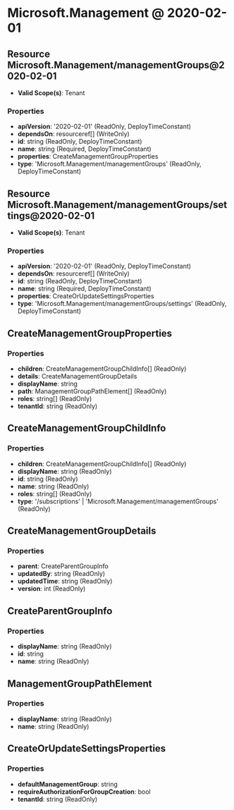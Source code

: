 # Microsoft.Management @ 2020-02-01

## Resource Microsoft.Management/managementGroups@2020-02-01
* **Valid Scope(s)**: Tenant
### Properties
* **apiVersion**: '2020-02-01' (ReadOnly, DeployTimeConstant)
* **dependsOn**: resourceref[] (WriteOnly)
* **id**: string (ReadOnly, DeployTimeConstant)
* **name**: string (Required, DeployTimeConstant)
* **properties**: CreateManagementGroupProperties
* **type**: 'Microsoft.Management/managementGroups' (ReadOnly, DeployTimeConstant)

## Resource Microsoft.Management/managementGroups/settings@2020-02-01
* **Valid Scope(s)**: Tenant
### Properties
* **apiVersion**: '2020-02-01' (ReadOnly, DeployTimeConstant)
* **dependsOn**: resourceref[] (WriteOnly)
* **id**: string (ReadOnly, DeployTimeConstant)
* **name**: string (Required, DeployTimeConstant)
* **properties**: CreateOrUpdateSettingsProperties
* **type**: 'Microsoft.Management/managementGroups/settings' (ReadOnly, DeployTimeConstant)

## CreateManagementGroupProperties
### Properties
* **children**: CreateManagementGroupChildInfo[] (ReadOnly)
* **details**: CreateManagementGroupDetails
* **displayName**: string
* **path**: ManagementGroupPathElement[] (ReadOnly)
* **roles**: string[] (ReadOnly)
* **tenantId**: string (ReadOnly)

## CreateManagementGroupChildInfo
### Properties
* **children**: CreateManagementGroupChildInfo[] (ReadOnly)
* **displayName**: string (ReadOnly)
* **id**: string (ReadOnly)
* **name**: string (ReadOnly)
* **roles**: string[] (ReadOnly)
* **type**: '/subscriptions' | 'Microsoft.Management/managementGroups' (ReadOnly)

## CreateManagementGroupDetails
### Properties
* **parent**: CreateParentGroupInfo
* **updatedBy**: string (ReadOnly)
* **updatedTime**: string (ReadOnly)
* **version**: int (ReadOnly)

## CreateParentGroupInfo
### Properties
* **displayName**: string (ReadOnly)
* **id**: string
* **name**: string (ReadOnly)

## ManagementGroupPathElement
### Properties
* **displayName**: string (ReadOnly)
* **name**: string (ReadOnly)

## CreateOrUpdateSettingsProperties
### Properties
* **defaultManagementGroup**: string
* **requireAuthorizationForGroupCreation**: bool
* **tenantId**: string (ReadOnly)

